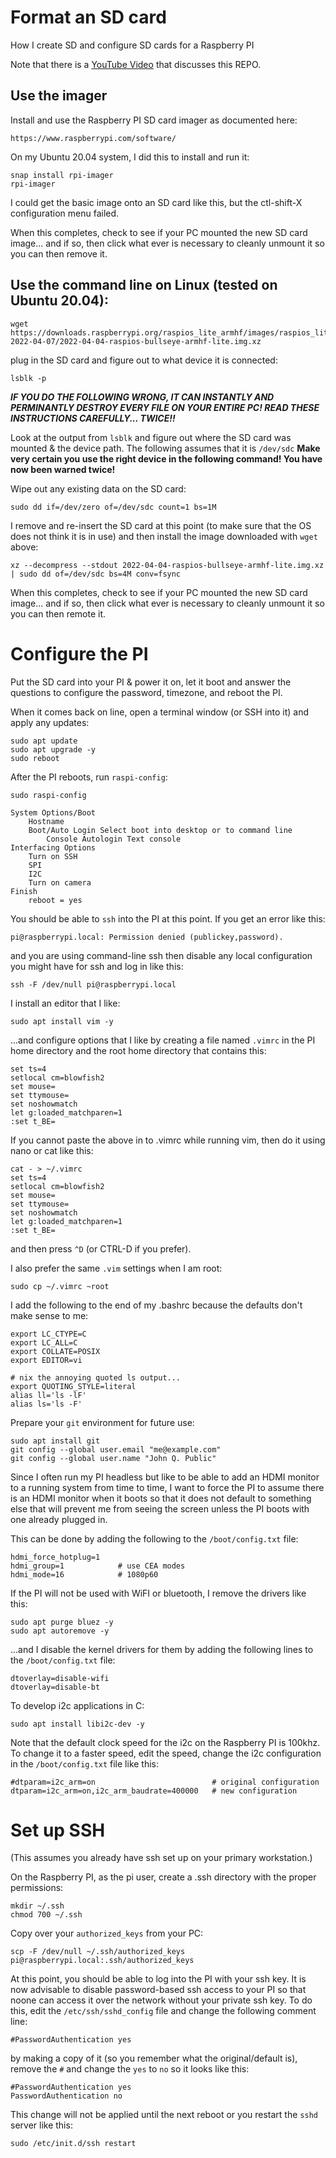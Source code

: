 # Format an SD card

How I create SD and configure SD cards for a Raspberry PI

Note that there is a [YouTube Video](https://youtu.be/Mty1iGqhYuU) that discusses this REPO.

## Use the imager

Install and use the Raspberry PI SD card imager as documented here:

	https://www.raspberrypi.com/software/

On my Ubuntu 20.04 system, I did this to install and run it:

	snap install rpi-imager
	rpi-imager

I could get the basic image onto an SD card like this, but the ctl-shift-X 
configuration menu failed.

When this completes, check to see if your PC mounted the new SD card image... and if so, then click 
what ever is necessary to cleanly unmount it so you can then remove it.


## Use the command line on Linux (tested on Ubuntu 20.04):

	wget https://downloads.raspberrypi.org/raspios_lite_armhf/images/raspios_lite_armhf-2022-04-07/2022-04-04-raspios-bullseye-armhf-lite.img.xz
	
plug in the SD card and figure out to what device it is connected:

	lsblk -p

**_IF YOU DO THE FOLLOWING WRONG, IT CAN INSTANTLY AND PERMINANTLY DESTROY EVERY 
FILE ON YOUR ENTIRE PC!  READ THESE INSTRUCTIONS CAREFULLY... TWICE!!_**

Look at the output from `lsblk` and figure out where the SD card was mounted & the device 
path.  The following assumes that it is `/dev/sdc` 
**Make very certain you use the right device in the following command! You have now been warned twice!**

Wipe out any existing data on the SD card:

	sudo dd if=/dev/zero of=/dev/sdc count=1 bs=1M

I remove and re-insert the SD card at this point (to make sure that the OS does not 
think it is in use) and then install the image downloaded with `wget` above:

	xz --decompress --stdout 2022-04-04-raspios-bullseye-armhf-lite.img.xz | sudo dd of=/dev/sdc bs=4M conv=fsync

When this completes, check to see if your PC mounted the new SD card image... and if so, then click 
what ever is necessary to cleanly unmount it so you can then remote it.


# Configure the PI

Put the SD card into your PI & power it on, let it boot and answer the questions to configure 
the password, timezone, and reboot the PI.  

When it comes back on line, open a terminal window (or SSH into it) 
and apply any updates:

	sudo apt update
	sudo apt upgrade -y
	sudo reboot

After the PI reboots, run `raspi-config`:

	sudo raspi-config

	System Options/Boot
		Hostname
		Boot/Auto Login Select boot into desktop or to command line
			Console Autologin Text console
	Interfacing Options
		Turn on SSH
		SPI
		I2C
		Turn on camera
	Finish
		reboot = yes


You should be able to `ssh` into the PI at this point.  If you get an error like this:

	pi@raspberrypi.local: Permission denied (publickey,password).

and you are using command-line ssh then disable any local configuration you might have 
for ssh and log in like this:

	ssh -F /dev/null pi@raspberrypi.local

I install an editor that I like:

	sudo apt install vim -y

...and configure options that I like by creating a file named `.vimrc` in the PI home directory
and the root home directory that contains this:

	set ts=4
	setlocal cm=blowfish2
	set mouse=
	set ttymouse=
	set noshowmatch
	let g:loaded_matchparen=1
	:set t_BE=

If you cannot paste the above in to .vimrc while running vim, then do it using nano or
cat like this:

	cat - > ~/.vimrc
	set ts=4
	setlocal cm=blowfish2
	set mouse=
	set ttymouse=
	set noshowmatch
	let g:loaded_matchparen=1
	:set t_BE=

and then press `^D` (or CTRL-D if you prefer).

I also prefer the same `.vim` settings when I am root:

	sudo cp ~/.vimrc ~root

I add the following to the end of my .bashrc because the defaults don't make sense to me:

	export LC_CTYPE=C
	export LC_ALL=C
	export COLLATE=POSIX
	export EDITOR=vi

	# nix the annoying quoted ls output...
	export QUOTING_STYLE=literal
	alias ll='ls -lF'
	alias ls='ls -F'

Prepare your `git` environment for future use:

	sudo apt install git
	git config --global user.email "me@example.com"
	git config --global user.name "John Q. Public"


Since I often run my PI headless but like to be able to add an HDMI monitor to
a running system from time to time, I want to force the PI to
assume there is an HDMI monitor when it boots so that it does not default to
something else that will prevent me from seeing the screen unless the PI boots
with one already plugged in.

This can be done by adding the following to the `/boot/config.txt` file:

	hdmi_force_hotplug=1
	hdmi_group=1            # use CEA modes
	hdmi_mode=16            # 1080p60


If the PI will not be used with WiFI or bluetooth, I remove the drivers like this:

	sudo apt purge bluez -y
	sudo apt autoremove -y

...and I disable the kernel drivers for them by adding the following lines to 
the `/boot/config.txt` file:

	dtoverlay=disable-wifi
	dtoverlay=disable-bt

To develop i2c applications in C:

	sudo apt install libi2c-dev -y

Note that the default clock speed for the i2c on the Raspberry PI is 100khz.  To change
it to a faster speed, edit the speed, change the i2c configuration in the `/boot/config.txt`
file like this:

	#dtparam=i2c_arm=on                          # original configuration
	dtparam=i2c_arm=on,i2c_arm_baudrate=400000   # new configuration


# Set up SSH

(This assumes you already have ssh set up on your primary workstation.)

On the Raspberry PI, as the pi user, create a .ssh directory with the proper permissions:

	mkdir ~/.ssh
	chmod 700 ~/.ssh

Copy over your `authorized_keys` from your PC:

	scp -F /dev/null ~/.ssh/authorized_keys pi@raspberrypi.local:.ssh/authorized_keys

At this point, you should be able to log into the PI with your ssh key.
It is now advisable to disable password-based ssh access to your PI so that noone
can access it over the network without your private ssh key.  To do this, edit
the `/etc/ssh/sshd_config` file and change the following comment line:

	#PasswordAuthentication yes

by making a copy of it (so you remember what the original/default is), remove the 
`#` and change the `yes` to `no` so it looks like this:

	#PasswordAuthentication yes
	PasswordAuthentication no

This change will not be applied until the next reboot or you restart the `sshd` server like this:

	sudo /etc/init.d/ssh restart

